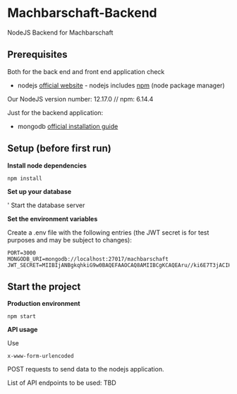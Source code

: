 # Machbarschaft-Backend
NodeJS Backend for Machbarschaft

## Prerequisites

Both for the back end and front end application check

* nodejs [official website](https://nodejs.org/en/) - nodejs includes [npm](https://www.npmjs.com/) (node package manager)

Our NodeJS version number: 12.17.0 // npm: 6.14.4

Just for the backend application:

* mongodb [official installation guide](https://docs.mongodb.org/manual/administration/install-community/)

## Setup (before first run)

**Install node dependencies**

```
npm install
```

**Set up your database**

' Start the database server

**Set the environment variables**

Create a .env file with the following entries (the JWT secret is for test purposes and may be subject to changes):

```
PORT=3000
MONGODB_URI=mongodb://localhost:27017/machbarschaft
JWT_SECRET=MIIBIjANBgkqhkiG9w0BAQEFAAOCAQ8AMIIBCgKCAQEAru//ki6E7T3jACIHGqwaV+gm5/ezGFUCqI7k/6Vdh7HvhOCGdL8hyEIUmOcwhYBgmkAFunuZSAq6wq8xk6QjwkHNya9nd+Nfv2/ynfqNgUNBOiYCoIVTTAYmee46tlvXBYrNYHDcPLe1PJTqL4ytgD+WmwE1oHkIZ6qDflHsh0/KnV/+0HZm6qLtW2uPaKqOfF/YitcSNBzlxrDSYBPEH4+FyWx+CGnyxldLhfiV986O6bnAHhOjX81/ASDyE4wsKRgziKR4gRReINblAeRjCwTVT2pCL623+JhrC1Of38U6aJ92zqKJxw5744YcZsSgiVse8O8wccjRsv+nRyMnZQIDAQAB
```

## Start the project

**Production environment**

```
npm start
```
**API usage**

Use
```
x-www-form-urlencoded
```
POST requests to send data to the nodejs application. 

List of API endpoints to be used:
TBD
